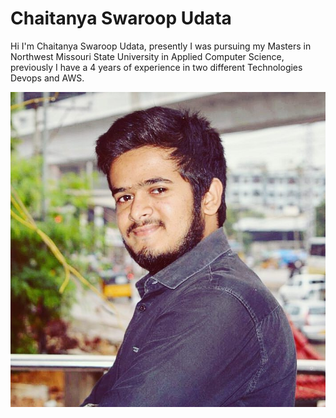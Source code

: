 # Chaitanya Swaroop Udata

Hi I'm Chaitanya Swaroop Udata, presently I was pursuing my Masters in Northwest Missouri State University in Applied Computer Science, previously I have a 4 years of experience in two different Technologies Devops and AWS.

![Chaitanya Swaroop Udata](https://github.com/chaitanyaswaroopdev/assignment2-Udata/blob/main/Udata.jpg)
